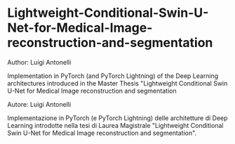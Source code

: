 # Lightweight-Conditional-Swin-U-Net-for-Medical-Image-reconstruction-and-segmentation

Author: Luigi Antonelli

Implementation in PyTorch (and PyTorch Lightning) of the Deep Learning architectures introduced in the Master Thesis "Lightweight Conditional Swin U-Net for Medical Image reconstruction and segmentation

Autore: Luigi Antonelli

Implementazione in PyTorch (e PyTorch Lightning) delle architetture di Deep Learning introdotte nella tesi di Laurea Magistrale "Lightweight Conditional Swin U-Net for Medical Image reconstruction and segmentation".

